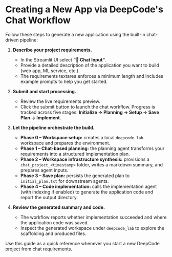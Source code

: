 # Creating a New App via DeepCode's Chat Workflow

Follow these steps to generate a new application using the built-in chat-driven pipeline:

1. **Describe your project requirements.**
   - In the Streamlit UI select **"💬 Chat Input"**.
   - Provide a detailed description of the application you want to build (web app, ML service, etc.).
   - The requirements textarea enforces a minimum length and includes example prompts to help you get started.

2. **Submit and start processing.**
   - Review the live requirements preview.
   - Click the submit button to launch the chat workflow. Progress is tracked across five stages: **Initialize → Planning → Setup → Save Plan → Implement**.

3. **Let the pipeline orchestrate the build.**
   - **Phase 0 – Workspace setup:** creates a local `deepcode_lab` workspace and prepares the environment.
   - **Phase 1 – Chat-based planning:** the planning agent transforms your requirements into a structured implementation plan.
   - **Phase 2 – Workspace infrastructure synthesis:** provisions a `chat_project_<timestamp>` folder, writes a markdown summary, and prepares agent inputs.
   - **Phase 3 – Save plan:** persists the generated plan to `initial_plan.txt` for downstream agents.
   - **Phase 4 – Code implementation:** calls the implementation agent (with indexing if enabled) to generate the application code and report the output directory.

4. **Review the generated summary and code.**
   - The workflow reports whether implementation succeeded and where the application code was saved.
   - Inspect the generated workspace under `deepcode_lab` to explore the scaffolding and produced files.

Use this guide as a quick reference whenever you start a new DeepCode project from chat requirements.
